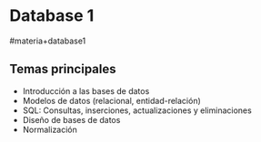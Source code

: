 # Database 1
#materia+database1

## Temas principales

*   Introducción a las bases de datos
*   Modelos de datos (relacional, entidad-relación)
*   SQL: Consultas, inserciones, actualizaciones y eliminaciones
*   Diseño de bases de datos
*   Normalización